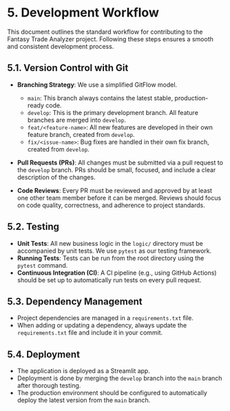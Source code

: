 # 5. Development Workflow

This document outlines the standard workflow for contributing to the Fantasy Trade Analyzer project. Following these steps ensures a smooth and consistent development process.

## 5.1. Version Control with Git

-   **Branching Strategy**: We use a simplified GitFlow model.
    -   `main`: This branch always contains the latest stable, production-ready code.
    -   `develop`: This is the primary development branch. All feature branches are merged into `develop`.
    -   `feat/<feature-name>`: All new features are developed in their own feature branch, created from `develop`.
    -   `fix/<issue-name>`: Bug fixes are handled in their own fix branch, created from `develop`.

-   **Pull Requests (PRs)**: All changes must be submitted via a pull request to the `develop` branch. PRs should be small, focused, and include a clear description of the changes.

-   **Code Reviews**: Every PR must be reviewed and approved by at least one other team member before it can be merged. Reviews should focus on code quality, correctness, and adherence to project standards.

## 5.2. Testing

-   **Unit Tests**: All new business logic in the `logic/` directory must be accompanied by unit tests. We use `pytest` as our testing framework.
-   **Running Tests**: Tests can be run from the root directory using the `pytest` command.
-   **Continuous Integration (CI)**: A CI pipeline (e.g., using GitHub Actions) should be set up to automatically run tests on every pull request.

## 5.3. Dependency Management

-   Project dependencies are managed in a `requirements.txt` file. 
-   When adding or updating a dependency, always update the `requirements.txt` file and include it in your commit.

## 5.4. Deployment

-   The application is deployed as a Streamlit app.
-   Deployment is done by merging the `develop` branch into the `main` branch after thorough testing.
-   The production environment should be configured to automatically deploy the latest version from the `main` branch.
